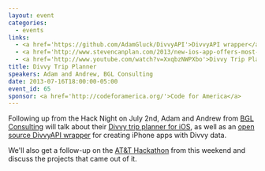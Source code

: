 ```yaml
---
layout: event
categories: 
  - events
links:
  - <a href='https://github.com/AdamGluck/DivvyAPI'>DivvyAPI wrapper</a>
  - <a href='http://www.stevencanplan.com/2013/new-ios-app-offers-most-advanced-divvy-route-directions/'>New iOS app offers most advanced Divvy route directions - Steven Can Plan</a>
  - <a href='http://www.youtube.com/watch?v=XxqbzNWPXbo'>Divvy Trip Planner App - YouTube</a>
title: Divvy Trip Planner
speakers: Adam and Andrew, BGL Consulting
date: 2013-07-16T18:00:00-05:00
event_id: 65
sponsor: <a href='http://codeforamerica.org/'>Code for America</a>
---
```


<p>Following up from the Hack Night on July 2nd, Adam and Andrew from <a href='http://bglconsulting.com/'>BGL Consulting</a> will talk about their <a href='http://www.stevencanplan.com/2013/new-ios-app-offers-most-advanced-divvy-route-directions/'>Divvy trip planner for iOS</a>, as well as an <a href='https://github.com/AdamGluck/DivvyAPI'>open source DivvyAPI wrapper</a> for creating iPhone apps with Divvy data.</p><p>We'll also get a follow-up on the <a href='http://hackchitown-eorg.eventbrite.com/'>AT&T Hackathon</a> from this weekend and discuss the projects that came out of it.</p>
